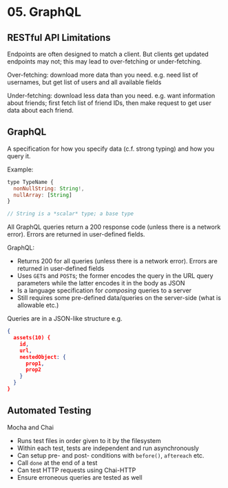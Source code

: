 # 05. GraphQL

## RESTful API Limitations

Endpoints are often designed to match a client. But clients get updated endpoints may not; this may lead to over-fetching or under-fetching.

Over-fetching: download more data than you need. e.g. need list of usernames, but get list of users and all available fields

Under-fetching: download less data than you need. e.g. want information about friends; first fetch list of friend IDs, then make request to get user data about each friend.

## GraphQL

A specification for how you specify data (c.f. strong typing) and how you query it.

Example:

```js
type TypeName {
  nonNullString: String!,
  nullArray: [String]
}

// String is a *scalar* type; a base type
```

All GraphQL queries return a 200 response code (unless there is a network error). Errors are returned in user-defined fields.

GraphQL:

- Returns 200 for all queries (unless there is a network error). Errors are returned in user-defined fields
- Uses `GET`s and `POST`s; the former encodes the query in the URL query parameters while the latter encodes it in the body as JSON
- Is a language specification for *composing* queries to a server
- Still requires some pre-defined data/queries on the server-side (what is allowable etc.)

Queries are in a JSON-like structure e.g.

```json
{
  assets(10) {
    id,
    url,
    nestedObject: {
      prop1,
      prop2
    }
  }
}
```

## Automated Testing

Mocha and Chai

- Runs test files in order given to it by the filesystem
- Within each test, tests are independent and run asynchronously
- Can setup pre- and post- conditions with `before()`, `aftereach` etc.
- Call `done` at the end of a test
- Can test HTTP requests using Chai-HTTP
- Ensure erroneous queries are tested as well
